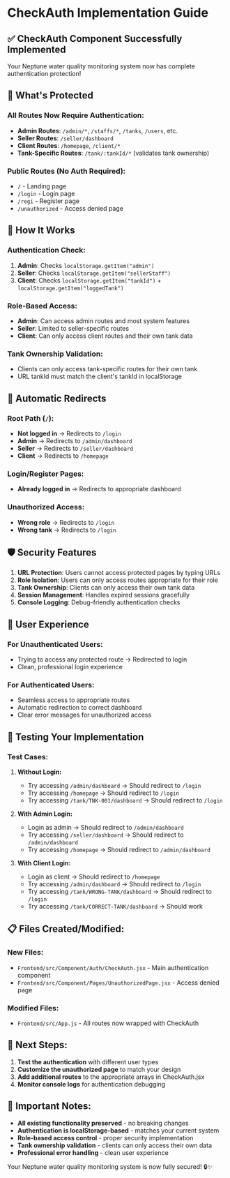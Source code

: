 # CheckAuth Implementation Guide

## ✅ **CheckAuth Component Successfully Implemented**

Your Neptune water quality monitoring system now has complete authentication protection!

## 🔐 **What's Protected**

### **All Routes Now Require Authentication:**
- **Admin Routes**: `/admin/*`, `/staffs/*`, `/tanks`, `/users`, etc.
- **Seller Routes**: `/seller/dashboard`
- **Client Routes**: `/homepage`, `/client/*`
- **Tank-Specific Routes**: `/tank/:tankId/*` (validates tank ownership)

### **Public Routes (No Auth Required):**
- `/` - Landing page
- `/login` - Login page
- `/regi` - Register page
- `/unauthorized` - Access denied page

## 🚀 **How It Works**

### **Authentication Check:**
1. **Admin**: Checks `localStorage.getItem("admin")`
2. **Seller**: Checks `localStorage.getItem("sellerStaff")`
3. **Client**: Checks `localStorage.getItem("tankId")` + `localStorage.getItem("loggedTank")`

### **Role-Based Access:**
- **Admin**: Can access admin routes and most system features
- **Seller**: Limited to seller-specific routes
- **Client**: Can only access client routes and their own tank data

### **Tank Ownership Validation:**
- Clients can only access tank-specific routes for their own tank
- URL tankId must match the client's tankId in localStorage

## 🔄 **Automatic Redirects**

### **Root Path (`/`):**
- **Not logged in** → Redirects to `/login`
- **Admin** → Redirects to `/admin/dashboard`
- **Seller** → Redirects to `/seller/dashboard`
- **Client** → Redirects to `/homepage`

### **Login/Register Pages:**
- **Already logged in** → Redirects to appropriate dashboard

### **Unauthorized Access:**
- **Wrong role** → Redirects to `/login`
- **Wrong tank** → Redirects to `/login`

## 🛡️ **Security Features**

1. **URL Protection**: Users cannot access protected pages by typing URLs
2. **Role Isolation**: Users can only access routes appropriate for their role
3. **Tank Ownership**: Clients can only access their own tank data
4. **Session Management**: Handles expired sessions gracefully
5. **Console Logging**: Debug-friendly authentication checks

## 📱 **User Experience**

### **For Unauthenticated Users:**
- Trying to access any protected route → Redirected to login
- Clean, professional login experience

### **For Authenticated Users:**
- Seamless access to appropriate routes
- Automatic redirection to correct dashboard
- Clear error messages for unauthorized access

## 🔧 **Testing Your Implementation**

### **Test Cases:**

1. **Without Login:**
   - Try accessing `/admin/dashboard` → Should redirect to `/login`
   - Try accessing `/homepage` → Should redirect to `/login`
   - Try accessing `/tank/TNK-001/dashboard` → Should redirect to `/login`

2. **With Admin Login:**
   - Login as admin → Should redirect to `/admin/dashboard`
   - Try accessing `/seller/dashboard` → Should redirect to `/admin/dashboard`
   - Try accessing `/homepage` → Should redirect to `/admin/dashboard`

3. **With Client Login:**
   - Login as client → Should redirect to `/homepage`
   - Try accessing `/admin/dashboard` → Should redirect to `/login`
   - Try accessing `/tank/WRONG-TANK/dashboard` → Should redirect to `/login`
   - Try accessing `/tank/CORRECT-TANK/dashboard` → Should work

## 📋 **Files Created/Modified:**

### **New Files:**
- `Frontend/src/Component/Auth/CheckAuth.jsx` - Main authentication component
- `Frontend/src/Component/Pages/UnauthorizedPage.jsx` - Access denied page

### **Modified Files:**
- `Frontend/src/App.js` - All routes now wrapped with CheckAuth

## 🎯 **Next Steps:**

1. **Test the authentication** with different user types
2. **Customize the unauthorized page** to match your design
3. **Add additional routes** to the appropriate arrays in CheckAuth.jsx
4. **Monitor console logs** for authentication debugging

## 🚨 **Important Notes:**

- **All existing functionality preserved** - no breaking changes
- **Authentication is localStorage-based** - matches your current system
- **Role-based access control** - proper security implementation
- **Tank ownership validation** - clients can only access their own data
- **Professional error handling** - clean user experience

Your Neptune water quality monitoring system is now fully secured! 🔒✨
